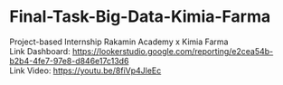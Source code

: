 # Final-Task-Big-Data-Kimia-Farma
Project-based Internship Rakamin Academy x Kimia Farma  
Link Dashboard: https://lookerstudio.google.com/reporting/e2cea54b-b2b4-4fe7-97e8-d846e17c13d6  
Link Video: https://youtu.be/8fiVp4JleEc  
